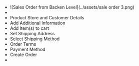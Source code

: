 - ![Sales Order from Backen Level](../assets/sale order 3.png)
-
- Product Store and Customer Details
- Add Additional Information
- Add Item(s) to cart
- Set Shipping Address
- Select Shipping Method
- Order Terms
- Payment Method
- Create Order
-